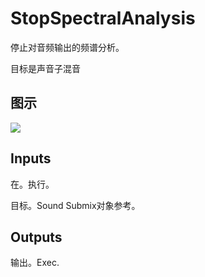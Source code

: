 # StopSpectralAnalysis

停止对音频输出的频谱分析。

目标是声音子混音

## 图示

![]($-20221218-18023040.png)

## Inputs

在。执行。

目标。Sound Submix对象参考。 

## Outputs

输出。Exec.
